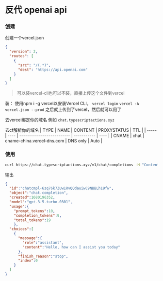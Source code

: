 # 反代 openai api
### 创建
创建一个vercel.json
```json
{
  "version": 2,
  "routes": [
    {
      "src": "/(.*)",
      "dest": "https://api.openai.com"
    }
  ]
}
```

> 可以装vercel-cli也可以不装，直接上传这个文件到vercel


装：
使用npm i -g vercel以安装Vercel CLI。
`vercel login`
`vercel -A vercel.json --prod`
之后就上传到了vercel，然后就可以用了

去vercel绑定你的域名
例如
`chat.typescriptactions.xyz`


去cf解析你的域名
| TYPE  | NAME | CONTENT                    | PROXYSTATUS | TTL  |
| ----- | ---- | -------------------------- | ----------- | ---- |
| CNAME | chat | cname-china.vercel-dns.com | DNS only    | Auto |


### 使用
```bash
curl https://chat.typescriptactions.xyz/v1/chat/completions -H "Content-Type: application/json" -H "Authorization: Bearer $OPENAI_API_KEY" -d '{"model": "gpt-3.5-turbo","messages": [{"role": "user", "content": "Hello!"}]}'
```

输出
```json
{
  "id":"chatcmpl-6zq76k7ZUw1RvQQdauiwC9NBBLh19fw",
  "object":"chat.completion",
  "created":1680196352,
  "model":"gpt-3.5-turbo-0301",
  "usage":{
    "prompt_tokens":10,
    "completion_tokens":9,
    "total_tokens":19
    },
  "choices":[
    {
      "message":{
        "role":"assistant",
        "content":"Hello, how can I assist you today"
      },
      "finish_reason":"stop",
      "index":0
    }
  ]
}
```